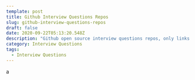 ```yaml
---
template: post
title: Github Interview Questions Repos
slug: github-interview-questions-repos
draft: false
date: 2020-09-22T05:13:20.548Z
description: "Github open source interview questions repos, only links to repos "
category: Interview Questions
tags:
  - Interview Questions
---
```

a
